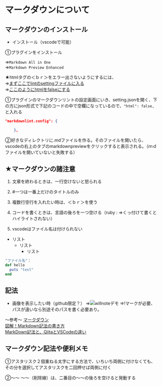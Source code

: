 # マークダウンについて

## マークダウンのインストール

* インストール（vscodeで可能）

①プラグインをインストール

⇒`Markdown All in One`  
⇒`Markdown Preview Enhanced`  

★htmlタグの＜ｂｒ＞をエラー出さないようにするには、  
⇒[まずここでlintのsettingファイルに入る](https://qiita.com/kkkrikurikun/items/bab60f55d64f41302e40)  
⇒[ここのようにhtmlをfalseにする](https://qiita.com/peg/items/c2b93919a1d55ada47cf)  

①プラグインのマークダウンリントの設定画面にいき、setting.jsonを開く、下の方にjson形式で下記のコードの中で空欄になっているので、`"html": false,`と入れる

```json
"markdownlint.config": {
        
    },
```


②好きなディレクトリに.mdファイルを作る。そのファイルを開いたら、vscodeの右上のタブのmarkdownpreviewをクリックすると表示される。（ｍｄファイルを開いていないと失敗する）  

## ★マークダウンの諸注意

1. 文章を終わるときは、一行空けないと怒られる

2. #一つは一番上だけのタイトルのみ

3. 複数行空行を入れたい時は、＜ｂｒ＞を使う

4. コードを書くときは、言語の後ろを一つ空ける（ruby : ⇒くっ付けて書くとハイライトされない）

5. vscodeはファイル名は付けられない

* リスト
  * リスト
    * リスト  
  
```ruby
"ファイル名"：
def hello
  puts "test"
end
```

## 記法

* 画像を表示したい時（github限定？）
⇒![willnoteデモ](willnoteDemo.gif)
⇒!マークが必要、パスが遠いなら別途そのパスを書く必要あり。

～参考～
[マークダウン](https://beyondjapan.com/blog/2019/03/lets-start-markdown/)  
[図解！Markdown記法の書き方](https://ai-inter1.com/markdown/)  
[MarkDown記法と、QiitaとVSCodeの違い](https://qiita.com/h-reader/items/82f2bbf219a2d53d1fdb)  

## マークダウン記法や便利メモ

①アスタリスク２個重ねる太字にする方法で、いちいち両側に付けなくても、その分を選択してアスタリスクを二回押せば両側に付く

②～～ ～～（削除線）は、二番目の～～の後ろを空けると発動する
